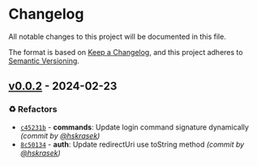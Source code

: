 # Changelog
All notable changes to this project will be documented in this file.

The format is based on [Keep a Changelog](https://keepachangelog.com/en/1.0.0/),
and this project adheres to [Semantic Versioning](https://semver.org/spec/v2.0.0.html).

## [v0.0.2] - 2024-02-23
### :recycle: Refactors
- [`c45231b`](https://github.com/hskrasek/laravel-zero-oauth/commit/c45231bc864106b630dced9936429839557c67b2) - **commands**: Update login command signature dynamically *(commit by [@hskrasek](https://github.com/hskrasek))*
- [`8c50134`](https://github.com/hskrasek/laravel-zero-oauth/commit/8c50134585073102922082a91bcb21c50d9393aa) - **auth**: Update redirectUri use toString method *(commit by [@hskrasek](https://github.com/hskrasek))*


[v0.0.2]: https://github.com/hskrasek/laravel-zero-oauth/compare/v0.0.1...v0.0.2